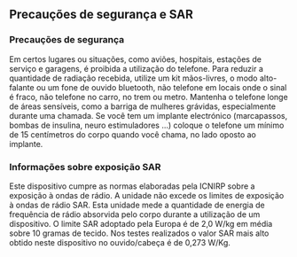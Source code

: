 ## Precauções de segurança e SAR

### Precauções de segurança
Em certos lugares ou situações, como aviões, hospitais, estações de serviço e garagens, é proibida a utilização do telefone.
Para reduzir a quantidade de radiação recebida, utilize um kit mãos-livres, o modo alto-falante ou um fone de ouvido bluetooth, não telefone em locais onde o sinal é fraco, não telefone no carro, no trem ou metro. Mantenha o telefone longe de áreas sensíveis, como a barriga de mulheres grávidas, especialmente durante uma chamada. Se você tem um implante electrónico (marcapassos, bombas de insulina, neuro estimuladores ...) coloque o telefone um mínimo de 15 centímetros do corpo quando você chama, no lado oposto ao implante.

### Informações sobre exposição SAR
Este dispositivo cumpre as normas elaboradas pela ICNIRP sobre a exposição à ondas de rádio. A unidade não excede os limites de exposição à ondas de rádio SAR. Esta unidade mede a quantidade de energia de frequência de rádio absorvida pelo corpo durante a utilização de um dispositivo. O limite SAR adoptado pela Europa é de 2,0 W/kg em média sobre 10 gramas de tecido. Nos testes realizados o valor SAR mais alto obtido neste dispositivo no ouvido/cabeça é de 0,273 W/Kg.

